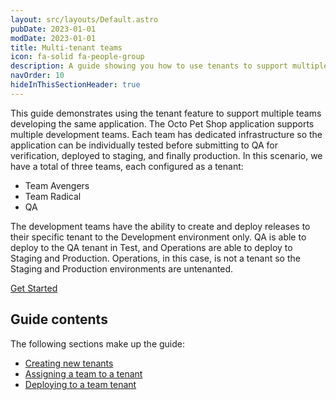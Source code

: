 ```yaml
---
layout: src/layouts/Default.astro
pubDate: 2023-01-01
modDate: 2023-01-01
title: Multi-tenant teams
icon: fa-solid fa-people-group
description: A guide showing you how to use tenants to support multiple teams developing the same application using Octopus Deploy.
navOrder: 10
hideInThisSectionHeader: true
---
```


This guide demonstrates using the tenant feature to support multiple teams developing the same application.  The Octo Pet Shop application supports multiple development teams.  Each team has dedicated infrastructure so the application can be individually tested before submitting to QA for verification, deployed to staging, and finally production.  In this scenario, we have a total of three teams, each configured as a tenant:

- Team Avengers
- Team Radical
- QA

The development teams have the ability to create and deploy releases to their specific tenant to the Development environment only.  QA is able to deploy to the QA tenant in Test, and Operations are able to deploy to Staging and Production.  Operations, in this case, is not a tenant so the Staging and Production environments are untenanted.

<span><a class="button btn-success" href="/docs/tenants/guides/multi-tenant-teams/creating-new-tenants">Get Started</a></span>

## Guide contents

The following sections make up the guide:

- [Creating new tenants](/docs/tenants/guides/multi-tenant-teams/creating-new-tenants)
- [Assigning a team to a tenant](/docs/tenants/guides/multi-tenant-teams/assign-team-userrole-to-tenant)
- [Deploying to a team tenant](/docs/tenants/guides/multi-tenant-teams/deploying-team-tenant)